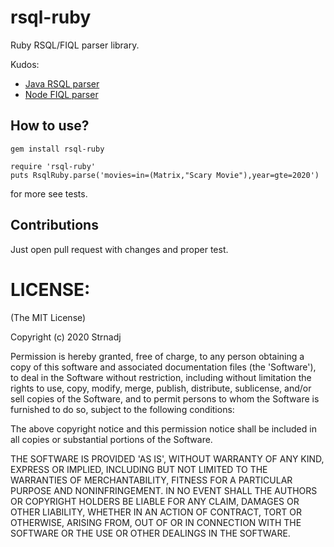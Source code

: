 # rsql-ruby

Ruby RSQL/FIQL parser library. 

Kudos:

* [Java RSQL parser](https://github.com/jirutka/rsql-parser)
* [Node FIQL parser](https://github.com/vmoebius/node-fiql-parser)

## How to use?

```
gem install rsql-ruby
```

```
require 'rsql-ruby'
puts RsqlRuby.parse('movies=in=(Matrix,"Scary Movie"),year=gte=2020')
```

for more see tests.

## Contributions

Just open pull request with changes and proper test.

# LICENSE:

(The MIT License)

Copyright (c) 2020 Strnadj

Permission is hereby granted, free of charge, to any person obtaining
a copy of this software and associated documentation files (the
'Software'), to deal in the Software without restriction, including
without limitation the rights to use, copy, modify, merge, publish,
distribute, sublicense, and/or sell copies of the Software, and to
permit persons to whom the Software is furnished to do so, subject to
the following conditions:

The above copyright notice and this permission notice shall be
included in all copies or substantial portions of the Software.

THE SOFTWARE IS PROVIDED 'AS IS', WITHOUT WARRANTY OF ANY KIND,
EXPRESS OR IMPLIED, INCLUDING BUT NOT LIMITED TO THE WARRANTIES OF
MERCHANTABILITY, FITNESS FOR A PARTICULAR PURPOSE AND NONINFRINGEMENT.
IN NO EVENT SHALL THE AUTHORS OR COPYRIGHT HOLDERS BE LIABLE FOR ANY
CLAIM, DAMAGES OR OTHER LIABILITY, WHETHER IN AN ACTION OF CONTRACT,
TORT OR OTHERWISE, ARISING FROM, OUT OF OR IN CONNECTION WITH THE
SOFTWARE OR THE USE OR OTHER DEALINGS IN THE SOFTWARE.
